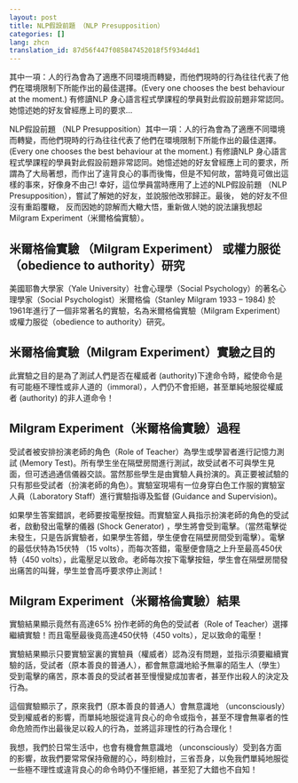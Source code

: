 ```yaml
---
layout: post
title: NLP假設前題 （NLP Presupposition）
categories: []
lang: zhcn
translation_id: 87d56f447f085847452018f5f934d4d1
---
```


其中一項：人的行為會為了適應不同環境而轉變，而他們現時的行為往往代表了他們在環境限制下所能作出的最佳選擇。(Every one chooses the best behaviour at the moment.) 有修讀NLP 身心語言程式學課程的學員對此假設前題非常認同。她憶述她的好友曾經應上司的要求...

NLP假設前題 （NLP Presupposition）其中一項：人的行為會為了適應不同環境而轉變，而他們現時的行為往往代表了他們在環境限制下所能作出的最佳選擇。(Every one chooses the best behaviour at the moment.) 有修讀NLP 身心語言程式學課程的學員對此假設前題非常認同。她憶述她的好友曾經應上司的要求，所謂為了大局著想，而作出了違背良心的事而後悔，但是不知何故，當時竟可做出這樣的事來，好像身不由己! 幸好，這位學員當時應用了上述的NLP假設前題 （NLP Presupposition），嘗試了解她的好友，並說服他改邪歸正。最後， 她的好友不但沒有重蹈覆轍， 反而因她的諒解而大轍大悟，重新做人!她的說法讓我想起Milgram Experiment（米爾格倫實驗）。

## 米爾格倫實驗 （Milgram Experiment） 或權力服從（obedience to authority）研究

美國耶魯大學家（Yale University）社會心理學（Social Psychology）的著名心理學家（Social Psychologist）米爾格倫（Stanley Milgram  1933 –  1984) 於1961年進行了一個非常著名的實驗，名為米爾格倫實驗（Milgram Experiment）或權力服從（obedience to authority）研究。

## 米爾格倫實驗（Milgram Experiment）實驗之目的

此實驗之目的是為了測試人們是否在權威者 (authority)下達命令時，縱使命令是有可能極不理性或非人道的（immoral），人們仍不會拒絕，甚至單純地服從權威者 (authority) 的非人道命令！

## Milgram Experiment（米爾格倫實驗）過程

受試者被安排扮演老師的角色（Role of Teacher）為學生或學習者進行記憶力測試  (Memory Test)。所有學生坐在隔壁房間進行測試，故受試者不可與學生見面，但可透過通信儀器交談。當然那些學生是由實驗人員扮演的。真正要被試驗的只有那些受試者（扮演老師的角色）。實驗室現場有一位身穿白色工作服的實驗室人員（Laboratory Staff）進行實驗指導及監督 (Guidance and Supervision)。

如果學生答案錯誤，老師要按電壓按鈕。而實驗室人員指示扮演老師的角色的受試者，啟動發出電擊的儀器 (Shock Generator) ，學生將會受到電擊。（當然電擊從未發生，只是告訴實驗者，如果學生答錯，學生便會在隔壁房間受到電擊）。電擊的最低伏特為15伏特 （15 volts），而每次答錯，電壓便會隨之上升至最高450伏特（450 volts），此電壓足以致命。老師每次按下電擊按鈕，學生會在隔壁房間發出痛苦的叫聲，學生並會高呼要求停止測試！

## Milgram Experiment（米爾格倫實驗）結果

實驗結果顯示竟然有高達65% 扮作老師的角色的受試者（Role of  Teacher）選擇繼續實驗！而且電壓最後竟高達450伏特（450 volts），足以致命的電壓！

實驗結果顯示只要實驗室裏的實驗員（權威者）認為沒有問題，並指示須要繼續實驗的話，受試者（原本善良的普通人），都會無意識地給予無辜的陌生人（學生）受到電擊的痛苦，原本善良的受試者甚至慢慢變成加害者，甚至作出殺人的決定及行為。

這個實驗顯示了，原來我們（原本善良的普通人）會無意識地 （unconsciously）受到權威者的影響，而單純地服從違背良心的命令或指令，甚至不理會無辜者的性命危險而作出最後足以殺人的行為，並將這非理性的行為合理化！

我想，我們於日常生活中，也會有機會無意識地 （unconsciously）受到各方面的影響，故我們要常常保持儆醒的心，時刻檢討，三省吾身，以免我們單純地服從一些極不理性或違背良心的命令時仍不懂拒絕，甚至犯了大錯也不自知！
